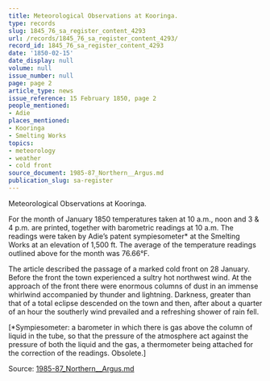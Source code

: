 ```yaml
---
title: Meteorological Observations at Kooringa.
type: records
slug: 1845_76_sa_register_content_4293
url: /records/1845_76_sa_register_content_4293/
record_id: 1845_76_sa_register_content_4293
date: '1850-02-15'
date_display: null
volume: null
issue_number: null
page: page 2
article_type: news
issue_reference: 15 February 1850, page 2
people_mentioned:
- Adie
places_mentioned:
- Kooringa
- Smelting Works
topics:
- meteorology
- weather
- cold front
source_document: 1985-87_Northern__Argus.md
publication_slug: sa-register
---
```


Meteorological Observations at Kooringa.

For the month of January 1850 temperatures taken at 10 a.m., noon and 3 & 4 p.m. are printed, together with barometric readings at 10 a.m.  The readings were taken by Adie’s patent sympiesometer* at the Smelting Works at an elevation of 1,500 ft.  The average of the temperature readings outlined above for the month was 76.66°F.

The article described the passage of a marked cold front on 28 January.  Before the front the town experienced a sultry hot northwest wind.  At the approach of the front there were enormous columns of dust in an immense whirlwind accompanied by thunder and lightning.  Darkness, greater than that of a total eclipse descended on the town and then, after about a quarter of an hour the southerly wind prevailed and a refreshing shower of rain fell.

[*Sympiesometer: a barometer in which there is gas above the column of liquid in the tube, so that the pressure of the atmosphere act against the pressure of both the liquid and the gas, a thermometer being attached for the correction of the readings.  Obsolete.]

Source: [1985-87_Northern__Argus.md](/downloads/markdown/1985-87_Northern__Argus.md)
